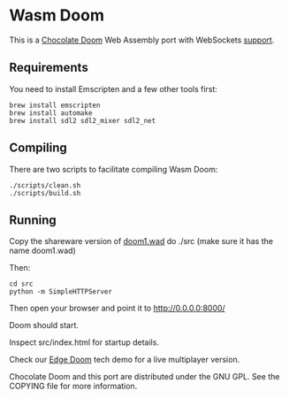 # Wasm Doom

This is a [Chocolate Doom][1] Web Assembly port with WebSockets [support][4].

## Requirements

You need to install Emscripten and a few other tools first:

```
brew install emscripten
brew install automake
brew install sdl2 sdl2_mixer sdl2_net
```

## Compiling

There are two scripts to facilitate compiling Wasm Doom:

```
./scripts/clean.sh
./scripts/build.sh
```

## Running

Copy the shareware version of [doom1.wad][3] do ./src (make sure it has the name doom1.wad)

Then:

```
cd src
python -m SimpleHTTPServer
```

Then open your browser and point it to http://0.0.0.0:8000/

Doom should start.

Inspect src/index.html for startup details.

Check our [Edge Doom][5] tech demo for a live multiplayer version.

Chocolate Doom and this port are distributed under the GNU GPL. See the COPYING file for more information.

[1]: https://github.com/chocolate-doom/chocolate-doom
[2]: https://emscripten.org/
[3]: https://doomwiki.org/wiki/DOOM1.WAD
[4]: src/net_websockets.c
[5]: https://edgedoom.com
